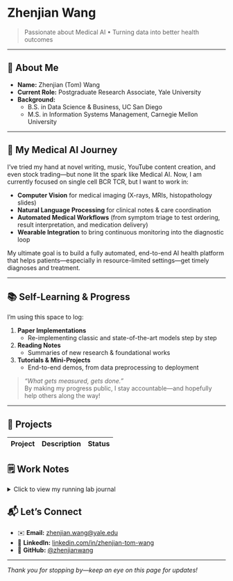 # Zhenjian Wang

> Passionate about Medical AI • Turning data into better health outcomes

---

## 👋 About Me

- **Name:** Zhenjian (Tom) Wang  
- **Current Role:** Postgraduate Research Associate, Yale University  
- **Background:**  
  - B.S. in Data Science & Business, UC San Diego  
  - M.S. in Information Systems Management, Carnegie Mellon University  

---

## 🔬 My Medical AI Journey

I’ve tried my hand at novel writing, music, YouTube content creation, and even stock trading—but none lit the spark like Medical AI. Now, I am currently focused on single cell BCR TCR, but I want to work in:

- **Computer Vision** for medical imaging (X-rays, MRIs, histopathology slides)  
- **Natural Language Processing** for clinical notes & care coordination  
- **Automated Medical Workflows** (from symptom triage to test ordering, result interpretation, and medication delivery)  
- **Wearable Integration** to bring continuous monitoring into the diagnostic loop  

My ultimate goal is to build a fully automated, end-to-end AI health platform that helps patients—especially in resource-limited settings—get timely diagnoses and treatment.

---

## 📚 Self-Learning & Progress

I’m using this space to log:

1. **Paper Implementations**  
   - Re-implementing classic and state-of-the-art models step by step  
2. **Reading Notes**  
   - Summaries of new research & foundational works  
3. **Tutorials & Mini-Projects**  
   - End-to-end demos, from data preprocessing to deployment  

> *“What gets measured, gets done.”*  
> By making my progress public, I stay accountable—and hopefully help others along the way!

---

## 🚀 Projects

| Project                          | Description                                    | Status       |
|----------------------------------|------------------------------------------------|--------------|



## 🗒️ Work Notes
<details>
  <summary>Click to view my running lab journal</summary>

- [Latest note](work-notes/2025-05-20.md)
- [All notes directory](work-notes/)
</details>


## 📬 Let’s Connect

- ✉️ **Email:** zhenjian.wang@yale.edu
- 💼 **LinkedIn:** [linkedin.com/in/zhenjian-tom-wang](https://www.linkedin.com/in/zhenjian-tom-wang-881476226/)  
- 🐙 **GitHub:** [@zhenjianwang](https://github.com/tomwong001)

---




*Thank you for stopping by—keep an eye on this page for updates!*  
